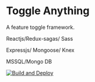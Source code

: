 # Toggle Anything

A feature toggle framework. 
 
Reactjs/Redux-sagas/ Sass

Expressjs/ Mongoose/ Knex

MSSQL/Mongo DB


[![Build and Deploy](https://github.com/toggleAnything/toggleAnything/actions/workflows/docker.js.yml/badge.svg?branch=main)](https://github.com/toggleAnything/toggleAnything/actions/workflows/docker.js.yml)


 
